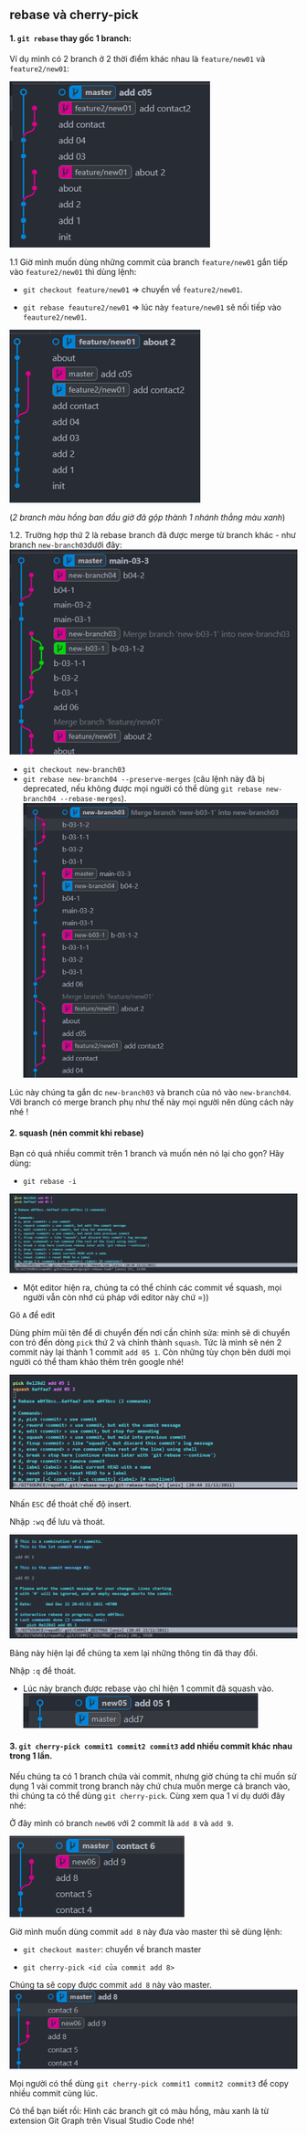 ## rebase và cherry-pick

#### 1. ```git rebase``` thay gốc 1 branch:
 Ví dụ mình có 2 branch ở 2 thời điểm khác nhau là ```feature/new01``` và ```feature2/new01```:

![rebase-1](/lecture04/rebase-1.png)


 1.1 Giờ mình muốn dùng những commit của branch ```feature/new01``` gắn tiếp vào ```feature2/new01``` thì dùng lệnh:

   + ```git checkout feature/new01``` => chuyển về ```feature2/new01```.
    
  + ```git rebase feauture2/new01``` => lúc này ```feature/new01``` sẽ nối tiếp vào ```feauture2/new01```.


![rebase-2](/lecture04/rebase-2.png)


(*2 branch màu hồng ban đầu giờ đã gộp thành 1 nhánh thẳng màu xanh*)

1.2. Trường hợp thứ 2 là rebase branch đã được merge từ branch khác - như branch ```new-branch03```dưới đây:
![preserve-1](/lecture04/rebase-preserve.png)
   + ```git checkout new-branch03```
   + ```git rebase new-branch04 --preserve-merges``` (câu lệnh này đã bị deprecated, nếu không được mọi người có thể dùng ```git rebase new-branch04 --rebase-merges```).
   ![preserve-2](/lecture04/rebase-preserve-2.png)

   Lúc này chúng ta gắn dc ```new-branch03``` và branch của nó vào ```new-branch04```. Với branch có merge branch phụ như thế này mọi người nên dùng cách này nhé !
#### 2. squash (nén commit khi rebase)

  Bạn có quá nhiều commit trên 1 branch và muốn nén nó lại cho gọn? Hãy dùng:
   + ```git rebase -i```
   
![rebase-i-1](/lecture04/rebase-i-1.png)

   + Một editor hiện ra, chúng ta có thể chỉnh các commit về squash, mọi người vẫn còn nhớ cú pháp với editor này chứ =))

   Gõ ```A``` để edit 
   
   Dùng phím mũi tên để di chuyển đến nơi cần chỉnh sửa: mình sẽ di chuyển con trỏ đến dòng ```pick``` thứ 2 và chỉnh thành ```squash```. Tức là mình sẽ nén 2 commit này lại thành 1 commit ```add 05 1```. Còn những tùy chọn bên dưới mọi người có thể tham khảo thêm trên google nhé!

![rebase-i-2](/lecture04/rebase-i-2.png)

   Nhấn ```ESC``` để thoát chế độ insert.

   Nhập ```:wq``` để lưu và thoát.

![rebase-i-3](/lecture04/rebase-i-3.png)

   Bảng này hiện lại để chúng ta xem lại những thông tin đã thay đổi.

   Nhập ```:q``` để thoát.
  + Lúc này branch được rebase vào chỉ hiện 1 commit đã squash vào.
![rebase-i-4](/lecture04/rebase-i-4.png)



#### 3. ```git cherry-pick commit1 commit2 commit3``` add nhiều commit khác nhau trong 1 lần.

Nếu chúng ta có 1 branch chứa vài commit, nhưng giờ chúng ta chỉ muốn sử dụng 1 vài commit trong branch này chứ chưa muốn merge cả branch vào, thì chúng ta có thể dùng ```git cherry-pick```. Cùng xem qua 1 ví dụ dưới đây nhé:

Ở đây mình có branch ```new06``` với 2 commit là ``add 8`` và ``add 9``.

![cherry-1](/lecture04/cherry-1.png)

Giờ mình muốn dùng commit ``add 8`` này đưa vào master thì sẽ dùng lệnh:

   + ``git checkout master``: chuyển về branch master

   + ``git cherry-pick <id của commit add 8>``

Chúng ta sẽ copy được commit ``add 8`` này vào master.
![cherry-2](/lecture04/cherry-2.png)

Mọi người có thể dùng ``git cherry-pick commit1 commit2 commit3`` để copy nhiều commit cùng lúc.

Có thể bạn biết rồi: Hình các branch git có màu hồng, màu xanh là từ extension Git Graph trên Visual Studio Code nhé!